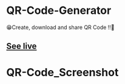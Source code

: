 # **QR-Code-Generator**

😁Create, download and share QR Code !!🚀

## [See live](#)

# QR-Code_Screenshot

![]()
